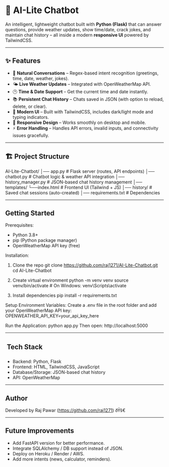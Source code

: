 # 🤖 AI-Lite Chatbot  

An intelligent, lightweight chatbot built with **Python (Flask)** that can answer questions, provide weather updates, show time/date, crack jokes, and maintain chat history – all inside a modern **responsive UI** powered by TailwindCSS.  

---

## ✨ Features  
- 💬 **Natural Conversations** – Regex-based intent recognition (greetings, time, date, weather, jokes).  
- 🌤️ **Live Weather Updates** – Integrated with OpenWeatherMap API.  
- 🕑 **Time & Date Support** – Get the current time and date instantly.  
- 📚 **Persistent Chat History** – Chats saved in JSON (with option to reload, delete, or clear).  
- 🎨 **Modern UI** – Built with TailwindCSS, includes dark/light mode and typing indicators.  
- 📱 **Responsive Design** – Works smoothly on desktop and mobile.  
- ⚡ **Error Handling** – Handles API errors, invalid inputs, and connectivity issues gracefully.  

---

## 🏗️ Project Structure

AI-Lite-Chatbot/
│── app.py              # Flask server (routes, API endpoints)
│── chatbot.py          # Chatbot logic & weather API integration
│── history_manager.py  # JSON-based chat history management
│── templates/
      └──index.html      # Frontend UI (Tailwind + JS)
│── history/            # Saved chat sessions (auto-created)
│── requirements.txt    # Dependencies  

------------------------------------------------------------
 Getting Started
------------------------------------------------------------
Prerequisites:
- Python 3.8+
- pip (Python package manager)
- OpenWeatherMap API key (free)

Installation:
1. Clone the repo
   git clone https://github.com/raj1271/AI-Lite-Chatbot.git
   cd AI-Lite-Chatbot

2. Create virtual environment
   python -m venv venv
   source venv/bin/activate   # On Windows: venv\Scripts\activate

3. Install dependencies
   pip install -r requirements.txt

Setup Environment Variables:
Create a .env file in the root folder and add your OpenWeatherMap API key:
   OPENWEATHER_API_KEY=your_api_key_here

Run the Application:
   python app.py
Then open: http://localhost:5000  

------------------------------------------------------------
 Tech Stack
------------------------------------------------------------
- Backend: Python, Flask
- Frontend: HTML, TailwindCSS, JavaScript
- Database/Storage: JSON-based chat history
- API: OpenWeatherMap  

------------------------------------------------------------
 Author
------------------------------------------------------------
Developed by Raj Pawar (https://github.com/raj1271) ðŸš€  

------------------------------------------------------------
 Future Improvements
------------------------------------------------------------
- Add FastAPI version for better performance.
- Integrate SQLAlchemy / DB support instead of JSON.
- Deploy on Heroku / Render / AWS.
- Add more intents (news, calculator, reminders).  